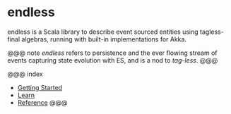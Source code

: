 endless
=======

endless is a Scala library to describe event sourced entities using tagless-final algebras, running with built-in implementations for Akka.

@@@ note
*endless* refers to persistence and the ever flowing stream of events capturing state evolution with ES, and is a nod to *tag-less*.
@@@

@@@ index
* [Getting Started](getting-started.md)
* [Learn](learn.md)
* [Reference](reference.md)
@@@
